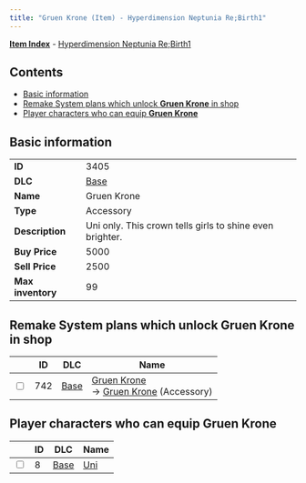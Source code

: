 ```yaml
---
title: "Gruen Krone (Item) - Hyperdimension Neptunia Re;Birth1"
---
```


[**Item Index**](/neptunia/rb1/item/index.html) - [Hyperdimension Neptunia Re;Birth1](/neptunia/rb1)

## Contents

- [Basic information](#basic-information)
- [Remake System plans which unlock **Gruen Krone** in shop](#remake-system-plans-which-unlock-gruen-krone-in-shop)
- [Player characters who can equip **Gruen Krone**](#player-characters-who-can-equip-gruen-krone)

## Basic information

|   |   |
| -- | -- |
| **ID** | 3405 |
| **DLC** | [Base](/neptunia/rb1/dlc/1-base.html) |
| **Name** | Gruen Krone |
| **Type** | Accessory |
| **Description** | Uni only. This crown tells girls to shine even brighter. |
| **Buy Price** | 5000 |
| **Sell Price** | 2500 |
| **Max inventory** | 99 |


## Remake System plans which unlock **Gruen Krone** in shop

|    | ID | DLC | Name |
| -- | -- | --- | ---- |
| <input type="checkbox" id="rb1-remake-1-742" class="trackbox" /> | 742 | [Base](/neptunia/rb1/dlc/1-base.html) | [Gruen Krone](/neptunia/rb1/remake/1-742-gruen-krone.html)<br /> → [Gruen Krone](/neptunia/rb1/item/1-3405-gruen-krone.html) (Accessory) |


## Player characters who can equip **Gruen Krone**

|    | ID | DLC | Name |
| -- | -- | --- | ---- |
| <input type="checkbox" id="rb1-player-1-8" class="trackbox" /> | 8 | [Base](/neptunia/rb1/dlc/1-base.html) | [Uni](/neptunia/rb1/player/1-8-uni.html) |
